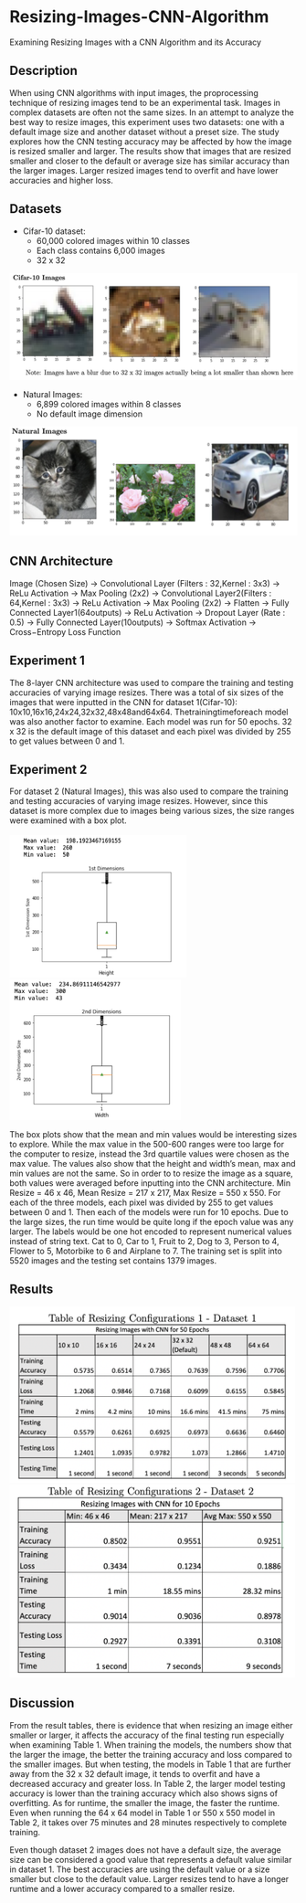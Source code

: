 # Resizing-Images-CNN-Algorithm
Examining Resizing Images with a CNN Algorithm and its Accuracy 

## Description
When using CNN algorithms with input images, the proprocessing technique of resizing images tend to be an experimental task. Images in complex datasets are often not the same sizes. In an attempt to analyze the best way to resize images, this experiment uses two datasets: one with a default image size and another dataset without a preset size. The study explores how the CNN testing accuracy may be affected by how the image is resized smaller and larger. The results show that images that are resized smaller and closer to the default or average size has similar accuracy than the larger images. Larger resized images tend to overfit and have lower accuracies and higher loss.

## Datasets
- Cifar-10 dataset:
  - 60,000 colored images within 10 classes  
  - Each class contains 6,000 images
  - 32 x 32 <br>
<img src="Images/Cifar10.png">

- Natural Images: 
  - 6,899 colored images within 8 classes
  - No default image dimension
<img src="Images/Natural Images.png">


## CNN Architecture
Image (Chosen Size) → Convolutional Layer (Filters : 32,Kernel : 3x3) → ReLu Activation → Max Pooling (2x2) → Convolutional Layer2(Filters : 64,Kernel : 3x3) → ReLu Activation → Max Pooling (2x2) → Flatten → Fully Connected Layer1(64outputs) → ReLu Activation → Dropout Layer (Rate : 0.5) → Fully Connected Layer(10outputs) → Softmax Activation → Cross−Entropy Loss Function

## Experiment 1
The 8-layer CNN architecture was used to compare the training and testing accuracies of varying image resizes. There was a total of six sizes of the images that were inputted in the CNN for dataset 1(Cifar-10): 10x10,16x16,24x24,32x32,48x48and64x64. Thetrainingtimeforeach model was also another factor to examine. Each model was run for 50 epochs. 32 x 32 is the default image of this dataset and each pixel was divided by 255 to get values between 0 and 1.


## Experiment 2
For dataset 2 (Natural Images), this was also used to compare the training and testing accuracies of varying image resizes. However, since this dataset is more complex due to images being various sizes, the size ranges were examined with a box plot. <br><br>
<img src = "Images/Screen Shot 2021-04-04 at 2.21.11 PM.png" width="310" height = "250">
<img src = "Images/Width.png" width="300">

The box plots show that the mean and min values would be interesting sizes to explore. While the max value in the 500-600 ranges were too large for the computer to resize, instead the 3rd quartile values were chosen as the max value. The values also show that the height and width’s mean, max and min values are not the same. So in order to to resize the image as a square, both values were averaged before inputting into the CNN architecture. Min Resize = 46 x 46, Mean Resize = 217 x 217, Max Resize = 550 x 550. For each of the three models, each pixel was divided by 255 to get values between 0 and 1. Then each of the models were run for 10 epochs. Due to the large sizes, the run time would be quite long if the epoch value was any larger. The labels would be one hot encoded to represent numerical values instead of string text. Cat to 0, Car to 1, Fruit to 2, Dog to 3, Person to 4, Flower to 5, Motorbike to 6 and Airplane to 7. The training set is split into 5520 images and the testing set contains 1379 images.

## Results
<img src="Images/Result Experiment 1.png" width = "500">
<img src="Images/Result Experiment 2.png" width = "500">

## Discussion
From the result tables, there is evidence that when resizing an image either smaller or larger, it affects the accuracy of the final testing run especially when examining Table 1. When training the models, the numbers show that the larger the image, the better the training accuracy and loss compared to the smaller images. But when testing, the models in Table 1 that are further away from the 32 x 32 default image, it tends to overfit and have a decreased accuracy and greater loss. In Table 2, the larger model testing accuracy is lower than the training accuracy which also shows signs of overfitting. As for runtime, the smaller the image, the faster the runtime. Even when running the 64 x 64 model in Table 1 or 550 x 550 model in Table 2, it takes over 75 minutes and 28 minutes respectively to complete training.

Even though dataset 2 images does not have a default size, the average size can be considered a good value that represents a default value similar in dataset 1. The best accuracies are using the default value or a size smaller but close to the default value. Larger resizes tend to have a longer runtime and a lower accuracy compared to a smaller resize.






